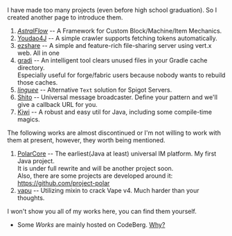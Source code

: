 I have made too many projects (even before high school graduation). So I created another page to introduce them.

1. [_AstralFlow_](https://github.com/InlinedLambdas/AstralFlow) -- A Framework for Custom Block/Machine/Item Mechanics.
2. [Youdao4J](https://github.com/iceBear67/Youdao4J) -- A simple crawler supports fetching tokens automatically.
3. [ezshare](https://github.com/iceBear67/ezshare) -- A simple and feature-rich file-sharing server using vert.x web. All in one
4. [gradi](https://github.com/iceBear67/gradi) -- An intelligent tool clears unused files in your Gradle cache directory.  
  Especially useful for forge/fabric users because nobody wants to rebuild those caches.
5. [_linguee_](https://github.com/iceBear67/linguee) -- Alternative `Text` solution for Spigot Servers.
6. [Shito](https://github.com/iceBear67/Shito) -- Universal message broadcaster. Define your pattern and we'll give a callback URL for you.
7. [Kiwi](https://github.com/Kalculos/kiwi) -- A robust and easy util for Java, including some compile-time magics.

The following works are almost discontinued or I'm not willing to work with them at present, however, they worth being mentioned.

1. [PolarCore](https://github.com/saltedfishclub/PolarCore) -- The earliest(Java at least) universal IM platform. My first Java project.  
  It is under full rewrite and will be another project soon.  
  Also, there are some projects are developed around it: https://github.com/project-polar
2. [vapu](https://github.com/iceBear67/vapu) -- Utilizing mixin to crack Vape v4. Much harder than your thoughts.


I won't show you all of my works here, you can find them yourself.

* Some _Works_ are mainly hosted on CodeBerg. [Why?](https://ib67.io/2022/08/19/From-GitHub-To-Github/)

